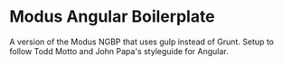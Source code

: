 Modus Angular Boilerplate
======
A version of the Modus NGBP that uses gulp instead of Grunt. Setup to follow Todd Motto and John Papa's styleguide for Angular.
